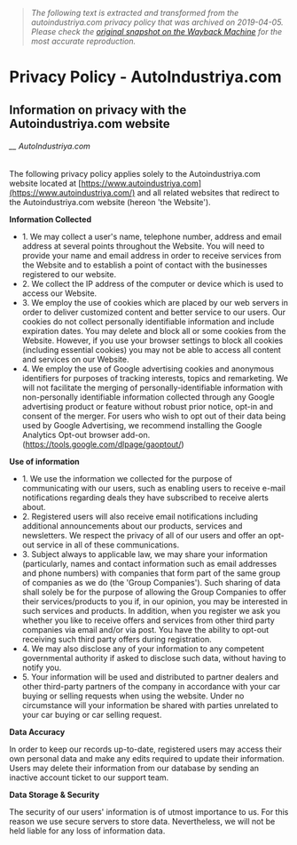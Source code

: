 > *The following text is extracted and transformed from the autoindustriya.com privacy policy that was archived on 2019-04-05. Please check the [original snapshot on the Wayback Machine](https://web.archive.org/web/20190405113509id_/https%3A//www.autoindustriya.com/privacy-policy.html) for the most accurate reproduction.*

# Privacy Policy - AutoIndustriya.com

## Information on privacy with the Autoindustriya.com website

###### __ AutoIndustriya.com

The following privacy policy applies solely to the Autoindustriya.com website located at [https://www.autoindustriya.com](https://www.autoindustriya.com/) and all related websites that redirect to the Autoindustriya.com website (hereon 'the Website').

**Information Collected**

  * 1\. We may collect a user's name, telephone number, address and email address at several points throughout the Website. You will need to provide your name and email address in order to receive services from the Website and to establish a point of contact with the businesses registered to our website.
  * 2\. We collect the IP address of the computer or device which is used to access our Website.
  * 3\. We employ the use of cookies which are placed by our web servers in order to deliver customized content and better service to our users. Our cookies do not collect personally identifiable information and include expiration dates. You may delete and block all or some cookies from the Website. However, if you use your browser settings to block all cookies (including essential cookies) you may not be able to access all content and services on our Website.
  * 4\. We employ the use of Google advertising cookies and anonymous identifiers for purposes of tracking interests, topics and remarketing. We will not facilitate the merging of personally-identifiable information with non-personally identifiable information collected through any Google advertising product or feature without robust prior notice, opt-in and consent of the merger. For users who wish to opt out of their data being used by Google Advertising, we recommend installing the Google Analytics Opt-out browser add-on. (<https://tools.google.com/dlpage/gaoptout/>)



**Use of information**

  * 1\. We use the information we collected for the purpose of communicating with our users, such as enabling users to receive e-mail notifications regarding deals they have subscribed to receive alerts about.
  * 2\. Registered users will also receive email notifications including additional announcements about our products, services and newsletters. We respect the privacy of all of our users and offer an opt-out service in all of these communications.
  * 3\. Subject always to applicable law, we may share your information (particularly, names and contact information such as email addresses and phone numbers) with companies that form part of the same group of companies as we do (the 'Group Companies'). Such sharing of data shall solely be for the purpose of allowing the Group Companies to offer their services/products to you if, in our opinion, you may be interested in such services and products. In addition, when you register we ask you whether you like to receive offers and services from other third party companies via email and/or via post. You have the ability to opt-out receiving such third party offers during registration.
  * 4\. We may also disclose any of your information to any competent governmental authority if asked to disclose such data, without having to notify you.
  * 5\. Your information will be used and distributed to partner dealers and other third-party partners of the company in accordance with your car buying or selling requests when using the website. Under no circumstance will your information be shared with parties unrelated to your car buying or car selling request.



**Data Accuracy**

In order to keep our records up-to-date, registered users may access their own personal data and make any edits required to update their information. Users may delete their information from our database by sending an inactive account ticket to our support team.

**Data Storage & Security**

The security of our users' information is of utmost importance to us. For this reason we use secure servers to store data. Nevertheless, we will not be held liable for any loss of information data.
